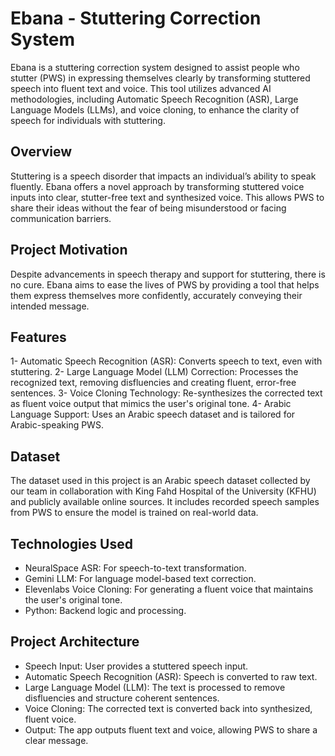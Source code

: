 # Ebana - Stuttering Correction System

Ebana is a stuttering correction system designed to assist people who stutter (PWS) in expressing themselves clearly by transforming stuttered speech into fluent text and voice. This tool utilizes advanced AI methodologies, including Automatic Speech Recognition (ASR), Large Language Models (LLMs), and voice cloning, to enhance the clarity of speech for individuals with stuttering.

## Overview

Stuttering is a speech disorder that impacts an individual’s ability to speak fluently. Ebana offers a novel approach by transforming stuttered voice inputs into clear, stutter-free text and synthesized voice. This allows PWS to share their ideas without the fear of being misunderstood or facing communication barriers.

## Project Motivation

Despite advancements in speech therapy and support for stuttering, there is no cure. Ebana aims to ease the lives of PWS by providing a tool that helps them express themselves more confidently, accurately conveying their intended message.

## Features

1- Automatic Speech Recognition (ASR): Converts speech to text, even with stuttering.
2- Large Language Model (LLM) Correction: Processes the recognized text, removing disfluencies and creating fluent, error-free sentences.
3- Voice Cloning Technology: Re-synthesizes the corrected text as fluent voice output that mimics the user's original tone.
4- Arabic Language Support: Uses an Arabic speech dataset and is tailored for Arabic-speaking PWS.

## Dataset

The dataset used in this project is an Arabic speech dataset collected by our team in collaboration with King Fahd Hospital of the University (KFHU) and publicly available online sources. It includes recorded speech samples from PWS to ensure the model is trained on real-world data.

## Technologies Used

- NeuralSpace ASR: For speech-to-text transformation.
- Gemini LLM: For language model-based text correction.
- Elevenlabs Voice Cloning: For generating a fluent voice that maintains the user's original tone.
- Python: Backend logic and processing.

## Project Architecture

- Speech Input: User provides a stuttered speech input.
- Automatic Speech Recognition (ASR): Speech is converted to raw text.
- Large Language Model (LLM): The text is processed to remove disfluencies and structure coherent sentences.
- Voice Cloning: The corrected text is converted back into synthesized, fluent voice.
- Output: The app outputs fluent text and voice, allowing PWS to share a clear message.
